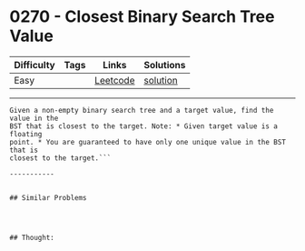 # 0270 - Closest Binary Search Tree Value

Difficulty  | Tags | Links | Solutions
----------- | ---- | ----- | -----
Easy |  | [Leetcode](https://leetcode.com/problems/closest-binary-search-tree-value) | [solution](https://leetcode.com/problems/closest-binary-search-tree-value/solution/)


-----------

```
Given a non-empty binary search tree and a target value, find the value in the
BST that is closest to the target. Note: * Given target value is a floating
point. * You are guaranteed to have only one unique value in the BST that is
closest to the target.```

-----------


## Similar Problems




## Thought:
